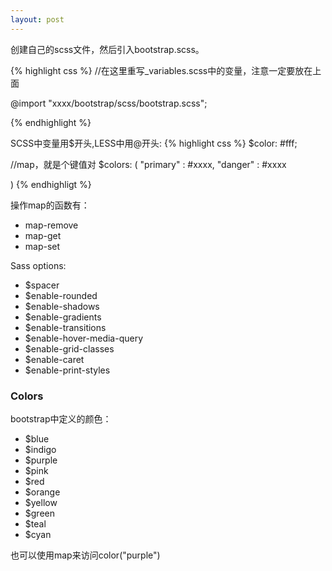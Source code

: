 ```yaml
---
layout: post
---
```


创建自己的scss文件，然后引入bootstrap.scss。

{% highlight css %}
//在这里重写_variables.scss中的变量，注意一定要放在上面

@import "xxxx/bootstrap/scss/bootstrap.scss";


{% endhighlight %}



SCSS中变量用$开头,LESS中用@开头:
{% highlight css %}
$color: #fff;

//map，就是个键值对
$colors: (
    "primary" : #xxxx,
    "danger" : #xxxx

)
{% endhighligt %}

操作map的函数有：
- map-remove
- map-get
- map-set



Sass options:
- $spacer
- $enable-rounded
- $enable-shadows
- $enable-gradients
- $enable-transitions
- $enable-hover-media-query
- $enable-grid-classes
- $enable-caret 
- $enable-print-styles

### Colors
bootstrap中定义的颜色：
- $blue
- $indigo
- $purple
- $pink
- $red
- $orange
- $yellow
- $green
- $teal
- $cyan

也可以使用map来访问color("purple")


